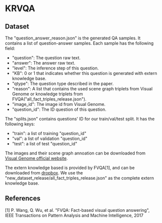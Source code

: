 # KRVQA

## Dataset


The "question_answer_reason.json" is the generated QA samples. It contains a list of question-answer samples. Each sample has the following field:

* "question": The question raw text.
* "answer": The answer raw text.
* "level": The inference step of this question.
* "KB": 0 or 1 that indicates whether this question is generated with extern knowledge base.
* "qtype": The question type described in the paper.
* "reason": A list that contains the used scene graph triplets from Visual Genome or knowledge triplets from FVQA("all_fact_triples_release.json").
* "image_id": The image id from Visual Genome.
* "question_id": The ID question of this question.

The "splits.json" contains questions' ID for our train/val/test split. It has the following keys:

* "train": a list of training "question_id"
* "val":   a list of validation "question_id"
* "test":  a list of test "question_id"

The images and their scene graph annoation can be downloaded from [Visual Genome official website](http://visualgenome.org/).

The extern knowledge based is provided by FVQA[1], and can be downloaded from [dropbox](https://www.dropbox.com/s/iyz6l7jhbt6jb7q/new_dataset_release.zip?dl=0). We use the "new_dataset_release/all_fact_triples_release.json" as the complete extern knowledge base.

## References

[1] P. Wang, Q. Wu, et al. "FVQA: Fact-based visual question answering", 
IEEE Transactions on Pattern Analysis and Machine Intelligence, 2017
